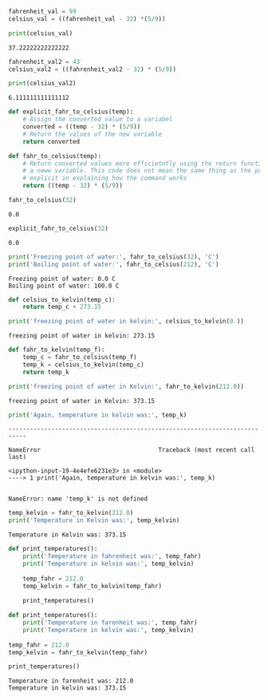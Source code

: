 ```python
fahrenheit_val = 99
celsius_val = ((fahrenheit_val - 32) *(5/9))

print(celsius_val)
```

    37.22222222222222



```python
fahrenheit_val2 = 43
celsius_val2 = ((fahrenheit_val2 - 32) * (5/9))

print(celsius_val2)
```

    6.111111111111112



```python
def explicit_fahr_to_celsius(temp):
    # Assign the converted value to a variabel
    converted = ((temp - 32) * (5/9))
    # Return the values of the new variable
    return converted
```


```python
def fahr_to_celsius(temp):
    # Return converted values more efficietntly using the return function without creating 
    # a neww variable. This code does not mean the same thing as the previous function but it is more 
    # explicit in explaining how the command works
    return ((temp - 32) * (5/9))
```


```python
fahr_to_celsius(32)
```




    0.0




```python
explicit_fahr_to_celsius(32)
```




    0.0




```python
print('Freezing point of water:', fahr_to_celsius(32), 'C')
print('Boiling point of water:', fahr_to_celsius(212), 'C')
```

    Freezing point of water: 0.0 C
    Boiling point of water: 100.0 C



```python
def celsius_to_kelvin(temp_c):
    return temp_c + 273.15

print('freezing point of water in kelvin:', celsius_to_kelvin(0.))
```

    freezing point of water in kelvin: 273.15



```python
def fahr_to_kelvin(temp_f):
    temp_c = fahr_to_celsius(temp_f)
    temp_k = celsius_to_kelvin(temp_c)
    return temp_k

print('freezing point of water in Kelvin:', fahr_to_kelvin(212.0))
```

    freezing point of water in Kelvin: 373.15



```python
print('Again, temperature in kelvin was:', temp_k)
```


    ---------------------------------------------------------------------------

    NameError                                 Traceback (most recent call last)

    <ipython-input-19-4e4efe6231e3> in <module>
    ----> 1 print('Again, temperature in kelvin was:', temp_k)
    

    NameError: name 'temp_k' is not defined



```python
temp_kelvin = fahr_to_kelvin(212.0)
print('Temperature in Kelvin was:', temp_kelvin)
```

    Temperature in Kelvin was: 373.15



```python
def print_temperatures():
    print('Temperature in fahrenheit was:', temp_fahr)
    print('Temperature in kelvin was:', temp_kelvin)
    
    temp_fahr = 212.0
    temp_kelvin = fahr_to_kelvin(temp_fahr)
    
    print_temperatures()
```


```python
def print_temperatures():
    print('Temperature in farenheit was:', temp_fahr)
    print('Temperature in kelvin was:', temp_kelvin)
    
temp_fahr = 212.0
temp_kelvin = fahr_to_kelvin(temp_fahr)

print_temperatures()
```

    Temperature in farenheit was: 212.0
    Temperature in kelvin was: 373.15



```python

```
